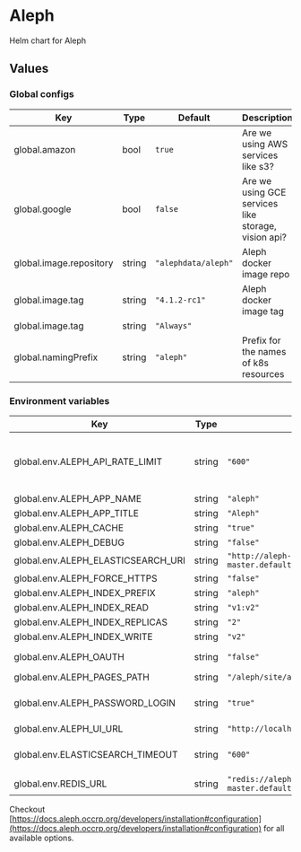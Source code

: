 # Aleph

Helm chart for Aleph

## Values

### Global configs

| Key | Type | Default | Description |
|-----|------|---------|-------------|
| global.amazon | bool | `true` | Are we using AWS services like s3? |
| global.google | bool | `false` | Are we using GCE services like storage, vision api? |
| global.image.repository | string | `"alephdata/aleph"` | Aleph docker image repo |
| global.image.tag | string | `"4.1.2-rc1"` | Aleph docker image tag |
| global.image.tag | string | `"Always"` |  |
| global.namingPrefix | string | `"aleph"` | Prefix for the names of k8s resources |

### Environment variables

| Key | Type | Default | Description |
|-----|------|---------|-------------|
| global.env.ALEPH_API_RATE_LIMIT | string | `"600"` | API rate limiting (req/min for anonymous users) |
| global.env.ALEPH_APP_NAME | string | `"aleph"` | App name |
| global.env.ALEPH_APP_TITLE | string | `"Aleph"` | App title |
| global.env.ALEPH_CACHE | string | `"true"` |  |
| global.env.ALEPH_DEBUG | string | `"false"` |  |
| global.env.ALEPH_ELASTICSEARCH_URI | string | `"http://aleph-index-master.default.svc.cluster.local:9200"` |  |
| global.env.ALEPH_FORCE_HTTPS | string | `"false"` |  |
| global.env.ALEPH_INDEX_PREFIX | string | `"aleph"` |  |
| global.env.ALEPH_INDEX_READ | string | `"v1:v2"` |  |
| global.env.ALEPH_INDEX_REPLICAS | string | `"2"` |  |
| global.env.ALEPH_INDEX_WRITE | string | `"v2"` |  |
| global.env.ALEPH_OAUTH | string | `"false"` | Enable OAuth login? |
| global.env.ALEPH_PAGES_PATH | string | `"/aleph/site/aleph.occrp.org/pages"` |  |
| global.env.ALEPH_PASSWORD_LOGIN | string | `"true"` | Enable password login? |
| global.env.ALEPH_UI_URL | string | `"http://localhost"` |  |
| global.env.ELASTICSEARCH_TIMEOUT | string | `"600"` | Default elasticsearch timeout |
| global.env.REDIS_URL | string | `"redis://aleph-redis-master.default.svc.cluster.local:6379/0"` | Redis url |

Checkout [https://docs.aleph.occrp.org/developers/installation#configuration](https://docs.aleph.occrp.org/developers/installation#configuration) for all available options.
